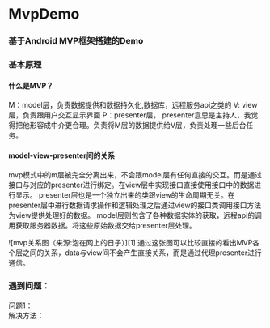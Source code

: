# MvpDemo
### 基于Android MVP框架搭建的Demo  
### 基本原理  
#### 什么是MVP？
M：model层，负责数据提供和数据持久化,数据库，远程服务api之类的
V: view层，负责跟用户交互显示界面 
P：presenter层， presenter意思是主持人，我觉得把他形容成中介更合理。负责将M层的数据提供给V层，负责处理一些后台任务。

#### model-view-presenter间的关系
mvp模式中的m层被完全分离出来，不会跟model层有任何直接的交互。而是通过接口与对应的presenter进行绑定。在view层中实现接口直接使用接口中的数据进行显示。
presenter层也是一个独立出来的类跟view的生命周期无关。在presenter层中进行数据请求操作和逻辑处理之后通过view的接口类调用接口方法为view提供处理好的数据。
model层则包含了各种数据实体的获取，远程api的调用获取服务器数据。将这些原始数据交给presenter层处理。

![mvp关系图（来源:泡在网上的日子）][1]
通过这张图可以比较直接的看出MVP各个层之间的关系，data与view间不会产生直接关系，而是通过代理presenter进行通信。

### 遇到问题：  
问题1：  
解决方法：  
